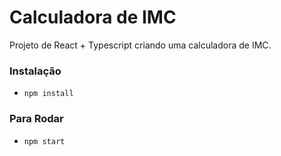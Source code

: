 # Calculadora de IMC

Projeto de React + Typescript criando uma calculadora de IMC.

### Instalação 
- `npm install`

### Para Rodar
- `npm start`